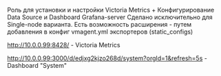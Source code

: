 Роль для установки и настройки Victoria Metrics + Конфигурирование Data Source и Dashboard Grafana-server
Сделано исключительно для Single-node варианта.
Есть возможность расширения - путем добавления в конфиг vmagent.yml экспортеров (static_configs)

http://10.0.0.99:8428/ - Victoria Metrics

http://10.0.0.99:3000/d/edjxg2kjzo268d/system?orgId=1&refresh=5s - Dashboard "System"